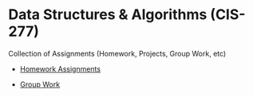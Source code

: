 # Data Structures & Algorithms (CIS-277)

Collection of Assignments (Homework, Projects, Group Work, etc)

* [Homework Assignments](https://github.com/dmaisano/CIS-277/tree/master/homework)

* [Group Work](https://github.com/dmaisano/CIS-277/tree/master/group)
